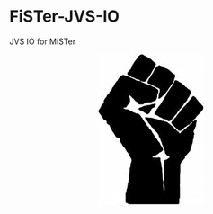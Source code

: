 # FiSTer-JVS-IO
JVS IO for MiSTer

<p align="center">
<img src="https://github.com/ArcadeHustle/FiSTer-JVS-IO/blob/main/fist.jpg">
</p>

